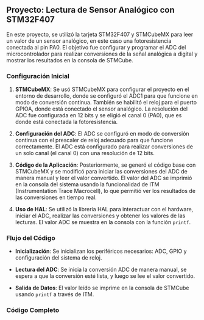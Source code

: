 ## Proyecto: Lectura de Sensor Analógico con STM32F407

En este proyecto, se utilizó la tarjeta STM32F407 y STMCubeMX para leer un valor de un sensor analógico, en este caso una fotoresistencia conectada al pin PA0. El objetivo fue configurar y programar el ADC del microcontrolador para realizar conversiones de la señal analógica a digital y mostrar los resultados en la consola de STMCube.

### Configuración Inicial

1. **STMCubeMX**:
   Se usó STMCubeMX para configurar el proyecto en el entorno de desarrollo, donde se configuró el ADC1 para que funcione en modo de conversión continua. También se habilitó el reloj para el puerto GPIOA, donde está conectado el sensor analógico. La resolución del ADC fue configurada en 12 bits y se eligió el canal 0 (PA0), que es donde está conectada la fotoresistencia.

2. **Configuración del ADC**:
   El ADC se configuró en modo de conversión continua con el prescaler de reloj adecuado para que funcione correctamente. El ADC está configurado para realizar conversiones de un solo canal (el canal 0) con una resolución de 12 bits.

3. **Código de la Aplicación**:
   Posteriormente, se generó el código base con STMCubeMX y se modificó para iniciar las conversiones del ADC de manera manual y leer el valor convertido. El valor del ADC se imprimió en la consola del sistema usando la funcionalidad de ITM (Instrumentation Trace Macrocell), lo que permitió ver los resultados de las conversiones en tiempo real.

4. **Uso de HAL**:
   Se utilizó la librería HAL para interactuar con el hardware, iniciar el ADC, realizar las conversiones y obtener los valores de las lecturas. El valor ADC se muestra en la consola con la función `printf`.

### Flujo del Código

- **Inicialización**:
  Se inicializan los periféricos necesarios: ADC, GPIO y configuración del sistema de reloj.
  
- **Lectura del ADC**:
  Se inicia la conversión ADC de manera manual, se espera a que la conversión esté lista, y luego se lee el valor convertido.

- **Salida de Datos**:
  El valor leído se imprime en la consola de STMCube usando `printf` a través de ITM.

### Código Completo

```c

```
